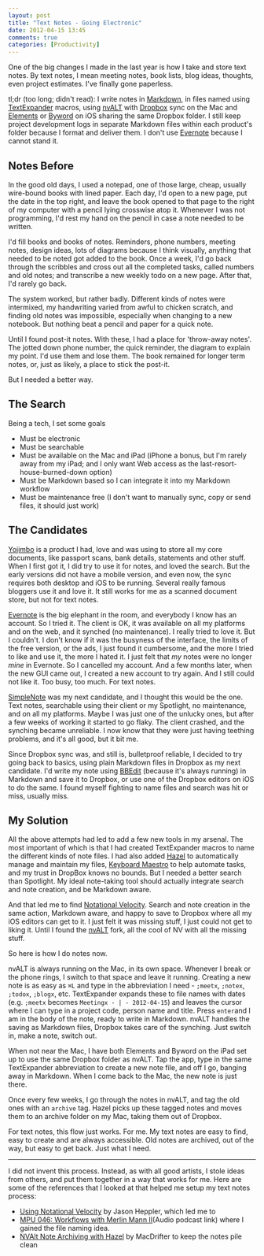 ```yaml
---
layout: post
title: "Text Notes - Going Electronic"
date: 2012-04-15 13:45
comments: true
categories: [Productivity]
---
```


One of the big changes I made in the last year is how I take and store text notes. By text notes, I mean meeting notes, book lists, blog ideas, thoughts, even project estimates. I've finally gone paperless.

tl;dr (too long; didn't read): I write notes in [Markdown](https://hiltmon.com/blog/2012/02/20/the-markdown-mindset/), in files named using [TextExpander](http://smilesoftware.com/TextExpander/) macros, using [nvALT](http://brettterpstra.com/project/nvalt/) with [Dropbox](https://www.dropbox.com/) sync on the Mac and [Elements](http://www.secondgearsoftware.com/elements/) or [Byword](http://bywordapp.com/) on iOS sharing the same Dropbox folder. I still keep project development logs in separate Markdown files within each product's folder because I format and deliver them. I don't use [Evernote](http://www.evernote.com/) because I cannot stand it.

<!--more-->

## Notes Before

In the good old days, I used a notepad, one of those large, cheap, usually wire-bound books with lined paper. Each day, I'd open to a new page, put the date in the top right, and leave the book opened to that page to the right of my computer with a pencil lying crosswise atop it. Whenever I was not programming, I'd rest my hand on the pencil in case a note needed to be written.

I'd fill books and books of notes. Reminders, phone numbers, meeting notes, design ideas, lots of diagrams because I think visually, anything that needed to be noted got added to the book.  Once a week, I'd go back through the scribbles and cross out all the completed tasks, called numbers and old notes; and transcribe a new weekly todo on a new page. After that, I'd rarely go back.

The system worked, but rather badly. Different kinds of notes were intermixed, my handwriting varied from awful to chicken scratch, and finding old notes was impossible, especially when changing to a new notebook. But nothing beat a pencil and paper for a quick note.

Until I found post-it notes. With these, I had a place for 'throw-away notes'. The jotted down phone number, the quick reminder, the diagram to explain my point. I'd use them and lose them. The book remained for longer term notes, or, just as likely, a place to stick the post-it.

But I needed a better way.

## The Search

Being a tech, I set some goals

* Must be electronic
* Must be searchable
* Must be available on the Mac and iPad (iPhone a bonus, but I'm rarely away from my iPad; and I only want Web access as the last-resort-house-burned-down option)
* Must be Markdown based so I can integrate it into my Markdown workflow
* Must be maintenance free (I don't want to manually sync, copy or send files, it should just work)

## The Candidates

[Yojimbo](http://www.barebones.com/products/yojimbo/) is a product I had, love and was using to store all my core documents, like passport scans, bank details, statements and other stuff. When I first got it, I did try to use it for notes, and loved the search. But the early versions did not have a mobile version, and even now, the sync requires both desktop and iOS to be running. Several really famous bloggers use it and love it. It still works for me as a scanned document store, but not for text notes.

[Evernote](http://www.evernote.com/) is the big elephant in the room, and everybody I know has an account. So I tried it. The client is OK, it was available on all my platforms and on the web, and it synched (no maintenance). I really tried to love it. But I couldn't. I don't know if it was the busyness of the interface, the limits of the free version, or the ads, I just found it cumbersome, and the more I tried to like and use it, the more I hated it. I just felt that *my* notes were no longer *mine* in Evernote. So I cancelled my account. And a few months later, when the new GUI came out, I created a new account to try again. And I still could not like it. Too busy, too much. For text notes.

[SimpleNote](http://simplenoteapp.com/) was my next candidate, and I thought this would be the one. Text notes, searchable using their client or my Spotlight, no maintenance, and on all my platforms. Maybe I was just one of the unlucky ones, but after a few weeks of working it started to go flaky. The client crashed, and the synching became unreliable. I now know that they were just having teething problems, and it's all good, but it bit me.

Since Dropbox sync was, and still is, bulletproof reliable, I decided to try going back to basics, using plain Markdown files in Dropbox as my next candidate. I'd write my note using [BBEdit](http://www.barebones.com/products/bbedit/index.html?utm_source=thedeck&utm_medium=banner&utm_campaign=bbedit) (because it's always running) in Markdown and save it to Dropbox, or use one of the Dropbox editors on iOS to do the same. I found myself fighting to name files and search was hit or miss, usually miss.

## My Solution

All the above attempts had led to add a few new tools in my arsenal. The most important of which is that I had created TextExpander macros to name the different kinds of note files. I had also added [Hazel](http://www.noodlesoft.com/hazel.php) to automatically manage and maintain my files, [Keyboard Maestro](http://www.keyboardmaestro.com/main/) to help automate tasks, and my trust in DropBox knows no bounds. But I needed a better search than Spotlight. My ideal note-taking tool should actually integrate search and note creation, and be Markdown aware.

And that led me to find [Notational Velocity](http://notational.net/). Search and note creation in the same action, Markdown aware, and happy to save to Dropbox where all my iOS editors can get to it. I just felt it was missing stuff, I just could not get to liking it. Until I found the [nvALT](http://brettterpstra.com/project/nvalt/) fork, all the cool of NV with all the missing stuff.

So here is how I do notes now.

nvALT is always running on the Mac, in its own space. Whenever I break or the phone rings, I switch to that space and leave it running. Creating a new note is as easy as `⌘L` and type in the abbreviation I need - `;meetx`, `;notex`, `;todox`, `;blogx`, etc. TextExpander expands these to file names with dates (e.g. `;meetx` becomes `Meetingx - | - 2012-04-15`) and leaves the cursor where I can type in a project code, person name and title. Press `enter`and I am in the body of the note, ready to write in Markdown. nvALT handles the saving as Markdown files, Dropbox takes care of the synching. Just switch in, make a note, switch out.

When not near the Mac, I have both Elements and Byword on the iPad set up to use the same Dropbox folder as nvALT. Tap the app, type in the same TextExpander abbreviation to create a new note file, and off I go, banging away in Markdown. When I come back to the Mac, the new note is just there.

Once every few weeks, I go through the notes in nvALT, and tag the old ones with an `archive` tag. Hazel picks up these tagged notes and moves them to an archive folder on my Mac, taking them out of Dropbox.

For text notes, this flow just works. For me. My text notes are easy to find, easy to create and are always accessible. Old notes are archived, out of the way, but easy to get back. Just what I need.

---

I did not invent this process. Instead, as with all good artists, I stole ideas from others, and put them together in a way that works for me. Here are some of the references that I looked at that helped me setup my text notes process:

* [Using Notational Velocity](http://www.jasonheppler.org/using-notational-velocity.html) by Jason Heppler, which led me to
* [MPU 046: Workflows with Merlin Mann II](http://macpowerusers.com/2011/03/mpu-046-workflows-with-merlin-mann-ii/)(Audio podcast link) where I gained the file naming idea.
* [NVAlt Note Archiving with Hazel](http://www.macdrifter.com/2012/02/nvalt-note-archiving-with-hazel/) by MacDrifter to keep the notes pile clean
